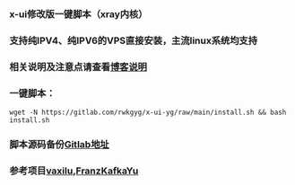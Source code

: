 ### x-ui修改版一键脚本（xray内核）

### 支持纯IPV4、纯IPV6的VPS直接安装，主流linux系统均支持

### 相关说明及注意点请查看[博客说明](https://ygkkk.blogspot.com)

### 一键脚本：
```
wget -N https://gitlab.com/rwkgyg/x-ui-yg/raw/main/install.sh && bash install.sh
```

### 脚本源码备份[Gitlab地址](https://gitlab.com/rwkgyg/x-ui-yg)
### 参考项目[vaxilu](https://github.com/vaxilu/x-ui),[FranzKafkaYu](https://github.com/FranzKafkaYu/x-ui)

